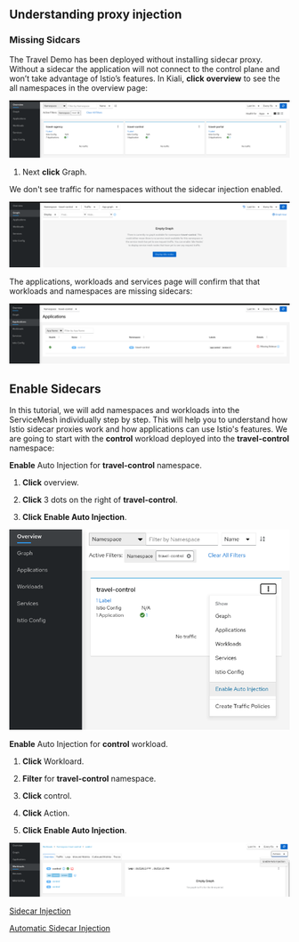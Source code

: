 ## Understanding proxy injection
### Missing Sidcars
The Travel Demo has been deployed without installing sidecar proxy.
Without a sidecar the application will not connect to the control plane and won’t take advantage of Istio’s features.
In Kiali, **click** **overview** to see the all namespaces in the overview page:

![Overview](./images/overview.png)

1. Next **click** Graph.

We don't see traffic for namespaces without the sidecar injection enabled.

![Empty Graph](./images/empty-graph.png)

The applications, workloads and services page will confirm that that workloads and namespaces are missing sidecars:

![Missing Sidecar](./images/missing-sidecar.png)

## Enable Sidecars

In this tutorial, we will add namespaces and workloads into the ServiceMesh individually step by step.
This will help you to understand how Istio sidecar proxies work and how applications can use Istio's features.
We are going to start with the **control** workload deployed into the **travel-control** namespace:

**Enable** Auto Injection for **travel-control** namespace.

1. **Click** overview.

1. **Click** 3 dots on the right of **travel-control**.

1. **Click** **Enable Auto Injection**.

![Enable Auto Injection per Namespace](./images/travel-control-namespace.png)

**Enable** Auto Injection for **control** workload.

1. **Click** Workloard.

1. **Filter** for **travel-control** namespace.

1. **Click** control.

1. **Click** Action.

1. **Click** **Enable Auto Injection**.

![Enable Auto Injection per Workkload](./images/control-workload.png)

[Sidecar Injection](https://docs.openshift.com/container-platform/4.11/service_mesh/v2x/prepare-to-deploy-applications-ossm.html)

[Automatic Sidecar Injection](https://docs.openshift.com/container-platform/4.11/service_mesh/v2x/prepare-to-deploy-applications-ossm.html)

